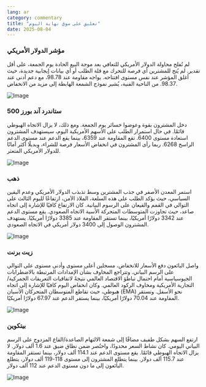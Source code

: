 ```yaml
---
lang: ar
category: commentary
title: "تعليق على سوق نهاية اليوم"
date: 2025-08-04
---
```


### مؤشر الدولار الأمريكي

لم تُفلح محاولة الدولار الأمريكي للتعافي بعد موجة البيع الحادة يوم الجمعة، على أقل تقدير. لم يُتح للمشترين أي فرصة للتحرك مع قلة الطلب أو أي بيانات إيجابية جديدة، حيث أغلق المؤشر عند نفس مستوى افتتاحه. يواجه مقاومة عند 98.78، مع دعم أدنى عند 98.37. من الناحية الفنية، يُشير نموذج الشمعة الهابطة إلى مزيد من الانخفاض.

![Image](https://markleighedu.github.io/img/Aug-2025/04-Aug-2025/usdindex.jpg)

### ستاندرد آند بورز 500

دخل المشترون بقوة وعوضوا خسائر يوم الجمعة. ومع ذلك، لا يزال الاتجاه الهبوطي قائمًا. في حال استمرار الطلب على الأسهم الأمريكية اليوم، سيستهدف المشترون استعادة مستوى 6400. تقع المقاومة عند 6359، بينما يقع الدعم عند مستوى الدعم الراسخ 6268. ربما رأى المشترون في انخفاض الأسعار فرصة للشراء، وبديلًا أكثر أمانًا للدولار الأمريكي المتعثر.

![Image](https://markleighedu.github.io/img/Aug-2025/04-Aug-2025/sp500.jpg)

### ذهب

استمر المعدن الأصفر في جذب المشترين وسط تذبذب الدولار الأمريكي وعدم اليقين السياسي، حيث يؤكد الطلب على هذه السلعة، الملاذ الآمن، ارتفاعًا لليوم الثالث على التوالي في القمم والقيعان على الرسوم البيانية. كان الارتفاع كافيًا للإشارة إلى اتجاه صاعد، حيث تجاوزت المتوسطات المتحركة الأسية الاتجاه الصعودي. يقع مستوى الدعم عند 3342 دولارًا أمريكيًا، بينما تستقر المقاومة عند 3385 دولارًا أمريكيًا. يستهدف المشترون الوصول إلى 3400 دولار أمريكي في الاتجاه الصعودي.

![Image](https://markleighedu.github.io/img/Aug-2025/04-Aug-2025/gold.jpg)

### زيت برنت

واصل البائعون دفع الأسعار للانخفاض، مسجلين أعلى مستوى وأدنى مستوى على التوالي على الرسم البياني. وتتراجع المخاوف بشأن الإمدادات المرتبطة بالاضطرابات الجيوسياسية أمام احتمال تباطؤ الاقتصاد العالمي نتيجةً لاتفاقيات التعريفات الجمركية/التجارية الأمريكية ومخاوف الركود العالمي. وكان انخفاض اليوم كافيًا للإشارة إلى اتجاه هبوطي، حيث تقاطع المتوسطان المتحركان الأسيان (EMA) نحو الأسفل. وتستقر المقاومة عند 70.04 دولارًا أمريكيًا، بينما يستقر الدعم عند 67.97 دولارًا أمريكيًا.

![Image](https://markleighedu.github.io/img/Aug-2025/04-Aug-2025/brentoil.jpg)

### بيتكوين

ارتفع السهم بشكل طفيف مضافًا إلى شمعة الالتهام الصاعدة/القاع المزدوج على الرسم البياني اليومي. كان نشاط السعر محدودًا، واحتُصر ضمن نطاق ضيق عند 1.6 ألف دولار. لا يزال الاتجاه الهبوطي قائمًا. يقع مستوى الدعم عند 114.1 ألف دولار، بينما تستقر المقاومة عند 115.7 ألف دولار. بينما يتطلع المشترون إلى مستوى 118-119 ألف دولار، يتطلع البائعون إلى ما دون مستوى الدعم عند 112 ألف دولار.

![Image](https://markleighedu.github.io/img/Aug-2025/04-Aug-2025/bitcoin.jpg)

